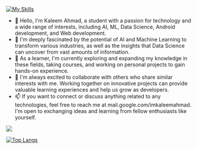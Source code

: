 [![My Skills](https://skillicons.dev/icons?i=js,html,css,wasm,py,r,kotlin,java,nodejs,react,c,cpp,photoshop,ruby,tensorflow)](https://skillicons.dev)
  
- 👋 Hello, I'm Kaleem Ahmad, a student with a passion for technology and a wide range of interests, including AI, ML, Data Science, Android development, and Web development.
- 👀 I'm deeply fascinated by the potential of AI and Machine Learning to transform various industries, as well as the insights that Data Science can uncover from vast amounts of information.
- 🌱 As a learner, I'm currently exploring and expanding my knowledge in these fields, taking courses, and working on personal projects to gain hands-on experience.
- 💞️ I'm always excited to collaborate with others who share similar interests with me. Working together on innovative projects can provide valuable learning experiences and help us grow as developers.
- 📫 If you want to connect or discuss anything related to any technologies, feel free to reach me at mail.google.com/imkaleemahmad. I'm open to exchanging ideas and learning from fellow enthusiasts like yourself.

<picture>
<source 
  srcset="https://github-readme-stats.vercel.app/api?username=imkaleemahmad&show_icons=true&theme=dark&show_icons=true&hide=prs"
  media="(prefers-color-scheme: dark)"
/>
<source
  srcset="https://github-readme-stats.vercel.app/api?username=imkaleemahmad&show_icons=true"
  media="(prefers-color-scheme: light), (prefers-color-scheme: no-preference)"
/>
<img src="https://github-readme-stats.vercel.app/api?username=imkaleemahmad&show_icons=true" />
</picture>

[![Top Langs](https://github-readme-stats.vercel.app/api/top-langs/?username=imkaleemahmad&layout=compact&theme=dark)](https://github.com/anuraghazra/github-readme-stats)


